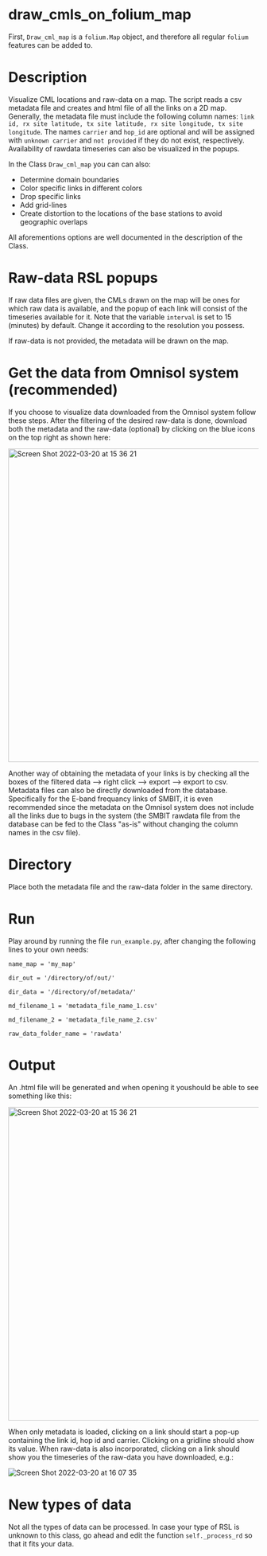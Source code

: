 # draw_cmls_on_folium_map
First, `Draw_cml_map` is a `folium.Map` object, and therefore all regular `folium` features can be added to.

# Description
Visualize CML locations and raw-data on a map.
The script reads a csv metadata file and creates and html file of all the links on a 2D map.
Generally, the metadata file must include the following column names:
`link id, rx site latitude, tx site latitude, rx site longitude, tx site longitude`.
The names `carrier` and `hop_id` are optional and will be assigned with `unknown carrier` and `not provided` if they do not exist, respectively.
Availability of rawdata timeseries can also be visualized in the popups.

In the Class `Draw_cml_map` you can can also:
* Determine domain boundaries
* Color specific links in different colors
* Drop specific links
* Add grid-lines
* Create distortion to the locations of the base stations to avoid geographic overlaps

All aforementions options are well documented in the description of the Class.

# Raw-data RSL popups
If raw data files are given, the CMLs drawn on the map will be ones for which raw data is available, and the popup of each link will consist of the timeseries available for it.
Note that the variable `interval` is set to 15 (minutes) by default. Change it according to the resolution you possess.

If raw-data is not provided, the metadata will be drawn on the map. 

# Get the data from Omnisol system (recommended)
If you choose to visualize data downloaded from the Omnisol system follow these steps.
After the filtering of the desired raw-data is done, download both the metadata and the raw-data (optional) by clicking on the blue icons on the top right as shown here:

<img width="630" alt="Screen Shot 2022-03-20 at 15 36 21" src="https://user-images.githubusercontent.com/60098219/159165005-8a0cd398-3ec0-4f5e-8806-ba0b6e44d8c3.png">

Another way of obtaining the metadata of your links is by checking all the boxes of the filtered data --> right click --> export --> export to csv.
Metadata files can also be directly downloaded from the database.
Specifically for the E-band frequancy links of SMBIT, it is even recommended since the metadata on the Omnisol system does not include all the links due to bugs in the system (the SMBIT rawdata file from the database can be fed to the Class "as-is" without changing the column names in the csv file).


# Directory
Place both the metadata file and the raw-data folder in the same directory.

# Run
Play around by running the file `run_example.py`, after changing the following lines to your own needs:

`name_map = 'my_map'`

`dir_out = '/directory/of/out/'`

`dir_data = '/directory/of/metadata/'`

`md_filename_1 = 'metadata_file_name_1.csv'`

`md_filename_2 = 'metadata_file_name_2.csv'`

`raw_data_folder_name = 'rawdata'`

# Output
An .html file will be generated and when opening it youshould be able to see something like this:

<img width="630" alt="Screen Shot 2022-03-20 at 15 36 21" src="https://user-images.githubusercontent.com/60098219/159165977-d15007ac-afc5-49e8-9e52-7f209f9f6e9a.png">

When only metadata is loaded, clicking on a link should start a pop-up containing the link id, hop id and carrier. Clicking on a gridline should show its value.
When raw-data is also incorporated, clicking on a link should show you the timeseries of the raw-data you have downloaded, e.g.:

![Screen Shot 2022-03-20 at 16 07 35](https://user-images.githubusercontent.com/60098219/159166464-74643a39-d2ee-4436-b561-a190c6e2c158.png)

# New types of data
Not all the types of data can be processed. 
In case your type of RSL is unknown to this class, go ahead and edit the function `self._process_rd` so that it fits your data.
